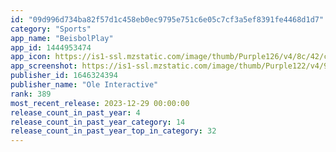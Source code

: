 ```yaml
---
id: "09d996d734ba82f57d1c458eb0ec9795e751c6e05c7cf3a5ef8391fe4468d1d7"
category: "Sports"
app_name: "BeisbolPlay"
app_id: 1444953474
app_icon: https://is1-ssl.mzstatic.com/image/thumb/Purple126/v4/8c/42/c7/8c42c777-1822-76db-bebe-2887e0cbf7d8/AppIcon-1x_U007epad-85-220.png/1024x1024bb.png
app_screenshot: https://is1-ssl.mzstatic.com/image/thumb/Purple122/v4/93/b4/83/93b4831e-30b1-ba08-a94a-cc7d4f4fbf63/aab6abbd-9e01-460b-8461-e8adc4223905_app_bp1.png/1242x2688bb.png
publisher_id: 1646324394
publisher_name: "Ole Interactive"
rank: 389
most_recent_release: 2023-12-29 00:00:00
release_count_in_past_year: 4
release_count_in_past_year_category: 14
release_count_in_past_year_top_in_category: 32
---
```

